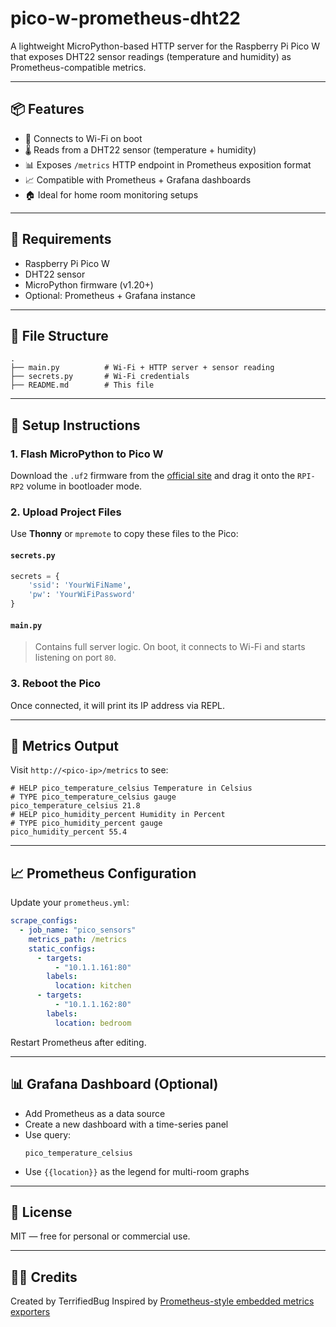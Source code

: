 # pico-w-prometheus-dht22

A lightweight MicroPython-based HTTP server for the Raspberry Pi Pico W that exposes DHT22 sensor readings (temperature and humidity) as Prometheus-compatible metrics.

---

## 📦 Features

- 📡 Connects to Wi-Fi on boot
- 🌡️ Reads from a DHT22 sensor (temperature + humidity)
- 📊 Exposes `/metrics` HTTP endpoint in Prometheus exposition format
- 📈 Compatible with Prometheus + Grafana dashboards
- 🏠 Ideal for home room monitoring setups

---

## 🧰 Requirements

- Raspberry Pi Pico W
- DHT22 sensor
- MicroPython firmware (v1.20+)
- Optional: Prometheus + Grafana instance

---

## 📁 File Structure

```
.
├── main.py          # Wi-Fi + HTTP server + sensor reading
├── secrets.py       # Wi-Fi credentials
├── README.md        # This file
```

---

## 🔧 Setup Instructions

### 1. Flash MicroPython to Pico W

Download the `.uf2` firmware from the [official site](https://micropython.org/download/rp2-pico-w/) and drag it onto the `RPI-RP2` volume in bootloader mode.

### 2. Upload Project Files

Use **Thonny** or `mpremote` to copy these files to the Pico:

#### `secrets.py`

```python
secrets = {
    'ssid': 'YourWiFiName',
    'pw': 'YourWiFiPassword'
}
```

#### `main.py`

> Contains full server logic. On boot, it connects to Wi-Fi and starts listening on port `80`.

### 3. Reboot the Pico

Once connected, it will print its IP address via REPL.

---

## 📡 Metrics Output

Visit `http://<pico-ip>/metrics` to see:

```
# HELP pico_temperature_celsius Temperature in Celsius
# TYPE pico_temperature_celsius gauge
pico_temperature_celsius 21.8
# HELP pico_humidity_percent Humidity in Percent
# TYPE pico_humidity_percent gauge
pico_humidity_percent 55.4
```

---

## 📈 Prometheus Configuration

Update your `prometheus.yml`:

```yaml
scrape_configs:
  - job_name: "pico_sensors"
    metrics_path: /metrics
    static_configs:
      - targets:
          - "10.1.1.161:80"
        labels:
          location: kitchen
      - targets:
          - "10.1.1.162:80"
        labels:
          location: bedroom
```

Restart Prometheus after editing.

---

## 📊 Grafana Dashboard (Optional)

- Add Prometheus as a data source
- Create a new dashboard with a time-series panel
- Use query:
  ```promql
  pico_temperature_celsius
  ```
- Use `{{location}}` as the legend for multi-room graphs

---

## 📝 License

MIT — free for personal or commercial use.

---

## 🙋‍♂️ Credits

Created by TerrifiedBug
Inspired by [Prometheus-style embedded metrics exporters](http://www.d3noob.org/2022/10/using-raspberry-pi-pico-with-prometheus.html)
